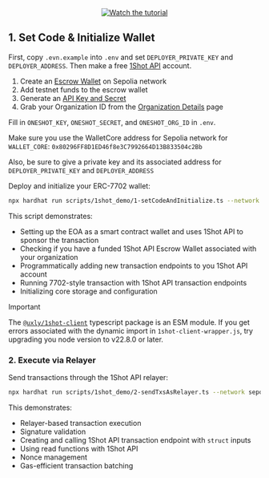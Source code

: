 <div align="center">
  <a href="https://youtu.be/m0ZrWnOVSco">
    <img src="https://img.youtube.com/vi/m0ZrWnOVSco/hqdefault.jpg" alt="Watch the tutorial">
  </a>
</div>

## 1. Set Code & Initialize Wallet

First, copy `.evn.example` into `.env` and set `DEPLOYER_PRIVATE_KEY` and `DEPLOYER_ADDRESS`. Then make a free [1Shot API](https://1shotapi.com) account.
1. Create an [Escrow Wallet](https://app.1shotapi.com/escrow-wallets) on Sepolia network
2. Add testnet funds to the escrow wallet
3. Generate an [API Key and Secret](https://app.1shotapi.com/api-keys)
4. Grab your Organization ID from the [Organization Details](https://app.1shotapi.com/organizations) page

Fill in `ONESHOT_KEY`, `ONESHOT_SECRET`, and `ONESHOT_ORG_ID` in `.env`.

Make sure you use the WalletCore address for Sepolia network for `WALLET_CORE`: `0x80296FF8D1ED46f8e3C7992664D13B833504c2Bb`

Also, be sure to give a private key and its associated address for `DEPLOYER_PRIVATE_KEY` and `DEPLOYER_ADDRESS`

Deploy and initialize your ERC-7702 wallet:

```bash
npx hardhat run scripts/1shot_demo/1-setCodeAndInitialize.ts --network sepolia
```

This script demonstrates:

- Setting up the EOA as a smart contract wallet and uses 1Shot API to sponsor the transaction
- Checking if you have a funded 1Shot API Escrow Wallet associated with your organization
- Programmatically adding new transaction endpoints to you 1Shot API account
- Running 7702-style transaction with 1Shot API transaction endpoints
- Initializing core storage and configuration

 > [!IMPORTANT]
 > The [`@uxly/1shot-client`](https://www.npmjs.com/package/@uxly/1shot-client) typescript package is an ESM module. If you get errors associated with the dynamic import in `1shot-client-wrapper.js`, try upgrading you node version to v22.8.0 or later.

### 2. Execute via Relayer

Send transactions through the 1Shot API relayer:

```bash
npx hardhat run scripts/1shot_demo/2-sendTxsAsRelayer.ts --network sepolia
```

This demonstrates:

- Relayer-based transaction execution
- Signature validation
- Creating and calling 1Shot API transaction endpoint with `struct` inputs
- Using read functions with 1Shot API
- Nonce management
- Gas-efficient transaction batching
